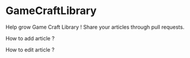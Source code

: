 # GameCraftLibrary
Help grow Game Craft Library ! Share your articles through pull requests.

How to add article ?

How to edit article ?
